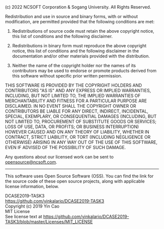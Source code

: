 (c) 2022 NCSOFT Corporation & Sogang University. All Rights Reserved.

Redistribution and use in source and binary forms, with or without modification, are permitted provided that the following conditions are met:

1. Redistributions of source code must retain the above copyright notice, this list of conditions and the following disclaimer.

2. Redistributions in binary form must reproduce the above copyright notice, this list of conditions and the following disclaimer in the documentation and/or other materials provided with the distribution.

3. Neither the name of the copyright holder nor the names of its contributors may be used to endorse or promote products derived from this software without specific prior written permission.

THIS SOFTWARE IS PROVIDED BY THE COPYRIGHT HOLDERS AND CONTRIBUTORS "AS IS" AND ANY EXPRESS OR IMPLIED WARRANTIES, INCLUDING, BUT NOT LIMITED TO, THE IMPLIED WARRANTIES OF MERCHANTABILITY AND FITNESS FOR A PARTICULAR PURPOSE ARE DISCLAIMED. IN NO EVENT SHALL THE COPYRIGHT OWNER OR CONTRIBUTORS BE LIABLE FOR ANY DIRECT, INDIRECT, INCIDENTAL, SPECIAL, EXEMPLARY, OR CONSEQUENTIAL DAMAGES (INCLUDING, BUT NOT LIMITED TO, PROCUREMENT OF SUBSTITUTE GOODS OR SERVICES; LOSS OF USE, DATA, OR PROFITS; OR BUSINESS INTERRUPTION) HOWEVER CAUSED AND ON ANY THEORY OF LIABILITY, WHETHER IN CONTRACT, STRICT LIABILITY, OR TORT (INCLUDING NEGLIGENCE OR OTHERWISE) ARISING IN ANY WAY OUT OF THE USE OF THIS SOFTWARE, EVEN IF ADVISED OF THE POSSIBILITY OF SUCH DAMAGE.

Any questions about our licensed work can be sent to opensource@ncsoft.com.
________________________________________

This software uses Open Source Software (OSS). You can find the link for the source code of these open source projects, along with applicable license information, below.

DCASE2019-TASK3 <br>
https://github.com/yinkalario/DCASE2019-TASK3 <br>
Copyright (c) 2019 Yin Cao <br>
MIT License <br>
See license text at https://github.com/yinkalario/DCASE2019-TASK3/blob/master/Licenses/MIT_LICENSE
